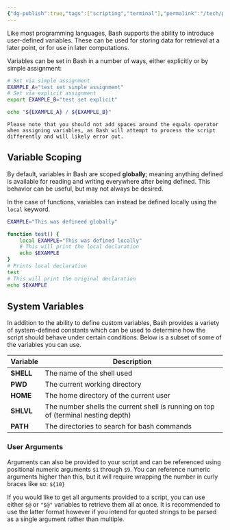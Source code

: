 ```yaml
---
{"dg-publish":true,"tags":["scripting","terminal"],"permalink":"/tech/programming/bash/2-basic-concepts/2-2-variables/","dgPassFrontmatter":true,"created":"2024-03-04T13:39:22.928-05:00","updated":"2024-03-05T15:37:45.798-05:00"}
---
```


Like most programming languages, Bash supports the ability to introduce user-defined variables. These can be used for storing data for retrieval at a later point, or for use in later computations.

Variables can be set in Bash in a number of ways, either explicitly or by simple assignment:

```bash
# Set via simple assignment
EXAMPLE_A="test set simple assignment"
# Set via explicit assignment
export EXAMPLE_B="test set explicit"

echo "${EXAMPLE_A} / ${EXAMPLE_B}"
```

```ad-warning
Please note that you should not add spaces around the equals operator when assigning variables, as Bash will attempt to process the script differently and will likely error out.
```
## Variable Scoping

By default, variables in Bash are scoped **globally**; meaning anything defined is available for reading and writing everywhere after being defined. This behavior can be useful, but may not always be desired.

In the case of functions, variables can instead be defined locally using the `local` keyword.

```bash
EXAMPLE="This was defineed globally"

function test() {
	local EXAMPLE="This was defined locally"
	# This will print the local declaration
	echo $EXAMPLE
}
# Prints local declaration
test
# This will print the original declaration
echo $EXAMPLE
```

## System Variables

In addition to the ability to define custom variables, Bash provides a variety of system-defined constants which can be used to determine how the script should behave under certain conditions. Below is a subset of some of the variables you can use.

| Variable  | Description                                                                       |
| --------- | --------------------------------------------------------------------------------- |
| **SHELL** | The name of the shell used                                                        |
| **PWD**   | The current working directory                                                     |
| **HOME**  | The home directory of the current user                                            |
| **SHLVL** | The number shells the current shell is running on top of (terminal nesting depth) |
| **PATH**  | The directories to search for bash commands                                       |
### User Arguments

Arguments can also be provided to your script and can be referenced using positional numeric arguments `$1` through `$9`. You can reference numeric arguments higher than this, but it will require wrapping the number in curly braces like so: `${10}`

If you would like to get all arguments provided to a script, you can use either `$@` or `"$@"` variables to retrieve them all at once. It is recommended to use the latter format however if you intend for quoted strings to be parsed as a single argument rather than multiple.
